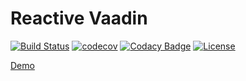 # Reactive Vaadin
[![Build Status](https://travis-ci.org/dohnala/reactive-vaadin.svg?branch=master)](https://travis-ci.org/dohnala/reactive-vaadin)
[![codecov](https://codecov.io/gh/dohnala/reactive-vaadin/branch/master/graph/badge.svg)](https://codecov.io/gh/dohnala/reactive-vaadin)
[![Codacy Badge](https://api.codacy.com/project/badge/Grade/528c739a5ded4e15aa4cab3f46814a84)](https://www.codacy.com/app/dohnal-adam/reactive-vaadin?utm_source=github.com&amp;utm_medium=referral&amp;utm_content=dohnala/reactive-vaadin&amp;utm_campaign=Badge_Grade)
[![License](https://img.shields.io/badge/License-Apache%202.0-blue.svg)](https://opensource.org/licenses/Apache-2.0)

[Demo](https://reactive-vaadin-demo.herokuapp.com/#!command/section2)